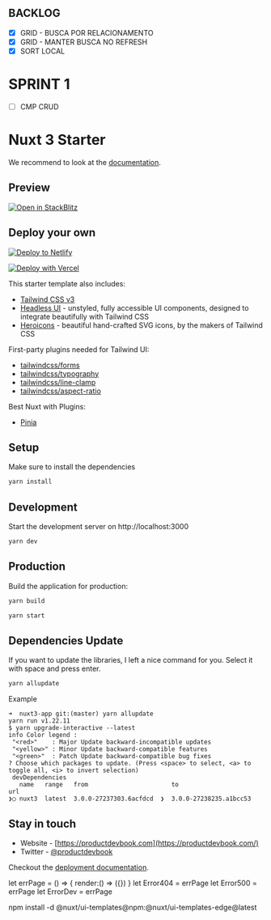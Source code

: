 ## BACKLOG
- [X] GRID - BUSCA POR RELACIONAMENTO
- [X] GRID - MANTER BUSCA NO REFRESH
- [X] SORT LOCAL

# SPRINT 1
- [ ] CMP CRUD



# Nuxt 3 Starter

We recommend to look at the [documentation](https://v3.nuxtjs.org).

## Preview


[![Open in StackBlitz](https://developer.stackblitz.com/img/open_in_stackblitz.svg)](https://stackblitz.com/github/productdevbook/nuxt3-app)

## Deploy your own

[![Deploy to Netlify](https://www.netlify.com/img/deploy/button.svg)](https://app.netlify.com/start/deploy?repository=https://github.com/productdevbook/nuxt3-app)

[![Deploy with Vercel](https://vercel.com/button)](https://vercel.com/new/git/external?repository-url=https://github.com/productdevbook/nuxt3-app)

This starter template also includes:

- [Tailwind CSS v3](https://github.com/tailwindlabs/tailwindcss)
- [Headless UI](https://headlessui.dev/vue/menu) - unstyled, fully accessible UI components, designed to integrate beautifully with Tailwind CSS
- [Heroicons](https://github.com/tailwindlabs/heroicons#vue) - beautiful hand-crafted SVG icons,
by the makers of Tailwind CSS

First-party plugins needed for Tailwind UI:

- [tailwindcss/forms](https://github.com/tailwindlabs/tailwindcss-forms)
- [tailwindcss/typography](https://github.com/tailwindlabs/tailwindcss-typography)
- [tailwindcss/line-clamp](https://github.com/tailwindlabs/tailwindcss-line-clamp)
- [tailwindcss/aspect-ratio](https://github.com/tailwindlabs/tailwindcss-aspect-ratio)


Best Nuxt with Plugins:
- [Pinia](https://github.com/posva/pinia)

## Setup

Make sure to install the dependencies

```bash
yarn install
```

## Development

Start the development server on http://localhost:3000

```bash
yarn dev
```

## Production

Build the application for production:

```bash
yarn build
```

```bash
yarn start
```

## Dependencies Update

If you want to update the libraries, I left a nice command for you. Select it with space and press enter.

```bash
yarn allupdate
```
Example
```
➜  nuxt3-app git:(master) yarn allupdate
yarn run v1.22.11
$ yarn upgrade-interactive --latest
info Color legend : 
 "<red>"    : Major Update backward-incompatible updates 
 "<yellow>" : Minor Update backward-compatible features 
 "<green>"  : Patch Update backward-compatible bug fixes
? Choose which packages to update. (Press <space> to select, <a> to toggle all, <i> to invert selection)
 devDependencies
   name   range   from                       to                      url
❯◯ nuxt3  latest  3.0.0-27237303.6acfdcd  ❯  3.0.0-27238235.a1bcc53  
```

## Stay in touch
- Website - [https://productdevbook.com](https://productdevbook.com/)
- Twitter - [@productdevbook](https://twitter.com/productdevbook)

Checkout the [deployment documentation](https://v3.nuxtjs.org/docs/deployment).


let errPage = () => { render:() => ({}) }
let Error404 = errPage 
let Error500 = errPage 
let ErrorDev = errPage 

npm install -d @nuxt/ui-templates@npm:@nuxt/ui-templates-edge@latest
